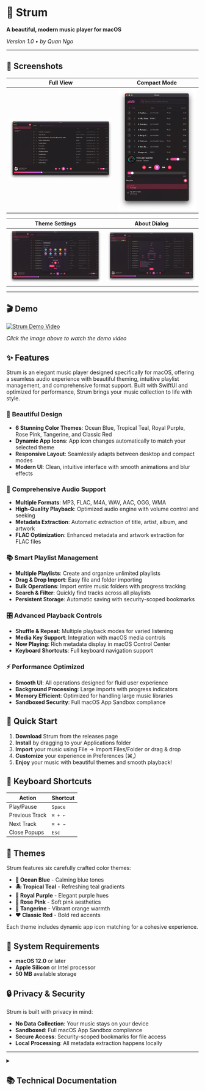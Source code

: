 # 🎵 Strum

**A beautiful, modern music player for macOS**

*Version 1.0* • *by Quan Ngo*

---

## 📸 Screenshots

<div align="center">

| Full View | Compact Mode |
|-----------|--------------|
| ![Full View](example_images/full_view.png) | ![Compact Mode](example_images/compact.png) |

| Theme Settings | About Dialog |
|----------------|--------------|
| ![Theme Settings](example_images/theme_setting.png) | ![About Dialog](example_images/about.png) |

</div>

---

## 🎬 Demo

[![Strum Demo Video](https://img.youtube.com/vi/FNN-WXCf2u8/maxresdefault.jpg)](https://youtu.be/FNN-WXCf2u8)

*Click the image above to watch the demo video*

## ✨ Features
Strum is an elegant music player designed specifically for macOS, offering a seamless audio experience with beautiful theming, intuitive playlist management, and comprehensive format support. Built with SwiftUI and optimized for performance, Strum brings your music collection to life with style.

### 🎨 **Beautiful Design**
- **6 Stunning Color Themes**: Ocean Blue, Tropical Teal, Royal Purple, Rose Pink, Tangerine, and Classic Red
- **Dynamic App Icons**: App icon changes automatically to match your selected theme
- **Responsive Layout**: Seamlessly adapts between desktop and compact modes
- **Modern UI**: Clean, intuitive interface with smooth animations and blur effects

### 🎵 **Comprehensive Audio Support**
- **Multiple Formats**: MP3, FLAC, M4A, WAV, AAC, OGG, WMA
- **High-Quality Playback**: Optimized audio engine with volume control and seeking
- **Metadata Extraction**: Automatic extraction of title, artist, album, and artwork
- **FLAC Optimization**: Enhanced metadata and artwork extraction for FLAC files

### 📚 **Smart Playlist Management**
- **Multiple Playlists**: Create and organize unlimited playlists
- **Drag & Drop Import**: Easy file and folder importing
- **Bulk Operations**: Import entire music folders with progress tracking
- **Search & Filter**: Quickly find tracks across all playlists
- **Persistent Storage**: Automatic saving with security-scoped bookmarks

### 🎛️ **Advanced Playback Controls**
- **Shuffle & Repeat**: Multiple playback modes for varied listening
- **Media Key Support**: Integration with macOS media controls
- **Now Playing**: Rich metadata display in macOS Control Center
- **Keyboard Shortcuts**: Full keyboard navigation support

### ⚡ **Performance Optimized**
- **Smooth UI**: All operations designed for fluid user experience
- **Background Processing**: Large imports with progress indicators
- **Memory Efficient**: Optimized for handling large music libraries
- **Sandboxed Security**: Full macOS App Sandbox compliance

## 🚀 Quick Start

1. **Download** Strum from the releases page
2. **Install** by dragging to your Applications folder
3. **Import** your music using File → Import Files/Folder or drag & drop
4. **Customize** your experience in Preferences (⌘,)
5. **Enjoy** your music with beautiful themes and smooth playback!

## 🎹 Keyboard Shortcuts

| Action | Shortcut |
|--------|----------|
| Play/Pause | `Space` |
| Previous Track | `⌘ + ←` |
| Next Track | `⌘ + →` |
| Close Popups | `Esc` |

## 🎨 Themes

Strum features six carefully crafted color themes:

- **🌊 Ocean Blue** - Calming blue tones
- **🏝️ Tropical Teal** - Refreshing teal gradients
- **👑 Royal Purple** - Elegant purple hues
- **🌸 Rose Pink** - Soft pink aesthetics
- **🍊 Tangerine** - Vibrant orange warmth
- **❤️ Classic Red** - Bold red accents

Each theme includes dynamic app icon matching for a cohesive experience.

## 📱 System Requirements

- **macOS 12.0** or later
- **Apple Silicon** or Intel processor
- **50 MB** available storage

## 🔒 Privacy & Security

Strum is built with privacy in mind:
- **No Data Collection**: Your music stays on your device
- **Sandboxed**: Full macOS App Sandbox compliance
- **Secure Access**: Security-scoped bookmarks for file access
- **Local Processing**: All metadata extraction happens locally

---

<details>
<summary><h2>📚 Technical Documentation</h2></summary>

## 🏗️ Architecture Overview

Strum is built using modern SwiftUI architecture with a clear separation of concerns:

### Core Components

#### **Models**
- **Track**: Represents individual audio files with comprehensive metadata
- **Playlist**: Manages collections of tracks with CRUD operations
- **PlayerState**: Enumerations for player states and playback modes

#### **Managers**
- **PlaylistManager**: Handles playlist operations, file imports, and persistence
- **MusicPlayerManager**: Controls audio playback, shuffle/repeat modes, and media integration
- **PreferencesManager**: Manages app settings, themes, and user preferences

#### **UI System**
- **DesignSystem**: Centralized styling with colors, typography, and spacing
- **ColorTheme**: Dynamic theming system with 6 predefined themes
- **Responsive Layout**: Adaptive UI that scales from compact to desktop modes

## 🛠️ Technical Features

### **Audio Processing**
- **AVAudioPlayer**: Core audio playback engine
- **FLACMetadataKit**: Custom FLAC metadata extraction
- **Security-Scoped Bookmarks**: Persistent file access in sandboxed environment
- **Background Processing**: Non-blocking file imports with progress tracking

### **Data Persistence**
- **UserDefaults**: Lightweight preference storage
- **JSON Encoding**: Playlist data serialization
- **Automatic Saving**: Real-time data persistence with app lifecycle management

### **Performance Optimizations**
- **Lazy Loading**: Efficient memory usage for large libraries
- **Background Queues**: Non-blocking UI operations
- **Caching**: Artwork and metadata caching for improved performance
- **Responsive Design**: Adaptive layouts for optimal user experience

## 📁 Project Structure

```
Strum/
├── App/                          # Application entry point
│   └── StrumApp.swift           # Main app configuration
├── Core/                        # Business logic and data
│   ├── Models/                  # Data models
│   │   ├── Track.swift         # Audio track with metadata
│   │   ├── Playlist.swift      # Playlist management
│   │   └── PlayerState.swift   # Player state enums
│   └── Managers/               # Business logic managers
│       ├── PlaylistManager.swift      # Playlist operations
│       ├── MusicPlayerManager.swift   # Audio playback
│       └── PreferencesManager.swift   # Settings management
├── UI/                          # User interface components
│   ├── Views/                   # Main view components
│   │   ├── ContentView.swift   # Root view controller
│   │   ├── TrackListView.swift # Track listing and management
│   │   └── PlayerControlsView.swift # Playback controls
│   ├── Components/             # Reusable UI components
│   │   ├── PlaylistSidebar.swift     # Playlist navigation
│   │   ├── TrackRowView.swift        # Individual track display
│   │   └── SearchBar.swift           # Search functionality
│   ├── Popups/                 # Modal dialogs and overlays
│   │   ├── PreferencesView.swift     # Settings interface
│   │   ├── AboutView.swift           # About dialog
│   │   └── ToastView.swift           # Notification system
│   └── DesignSystem/           # Styling and theming
│       ├── DesignSystem.swift        # Core design tokens
│       ├── ColorTheme.swift          # Theme definitions
│       └── ButtonStyles.swift        # Custom button styles
└── Resources/                   # Static assets and configuration
    ├── Assets.xcassets         # Images and icons
    └── Supporting Files/       # Configuration files
```

## 🔧 Development Setup

### **Prerequisites**
- Xcode 15.0 or later
- macOS 13.0 or later (for development)
- Swift 5.9+

### **Dependencies**
- **FLACMetadataKit**: Custom Swift package for FLAC metadata extraction
- **AVFoundation**: System framework for audio playback
- **SwiftUI**: Modern declarative UI framework

### **Build Configuration**
- **Target**: macOS 12.0+
- **Architecture**: Universal (Apple Silicon + Intel)
- **Sandboxing**: Enabled with file access entitlements
- **Hardened Runtime**: Enabled for security

## 🧪 Testing Strategy

### **Unit Testing**
- Model validation and data integrity
- Manager functionality and state management
- Audio processing and metadata extraction

### **Integration Testing**
- File import workflows
- Playlist operations
- Theme switching and persistence

## 🚀 Deployment

### **Distribution**
- **Direct Download**: DMG package for easy installation
- **Code Signing**: Developer ID signed for Gatekeeper compatibility
- **Notarization**: Apple notarized for enhanced security

### **Release Process**
1. Version bump in project settings
2. Archive build with release configuration
3. Export with Developer ID signing
4. Create DMG package using `create_dmg.sh`
5. Notarize with Apple
6. Distribute via GitHub releases

## 🔮 Future Enhancements

### **Planned Features**
- **Smart Playlists**: Auto-generated playlists based on metadata
- **Equalizer**: Built-in audio equalizer with presets
- **Last.fm Integration**: Scrobbling and music discovery
- **Cloud Sync**: iCloud playlist synchronization
- **Lyrics Support**: Embedded and online lyrics display

### **Technical Improvements**
- **Core Data Migration**: Enhanced data persistence
- **Metal Visualizations**: GPU-accelerated audio visualizations
- **Plugin Architecture**: Third-party extension support
- **Advanced Search**: Full-text search with filters

</details>
